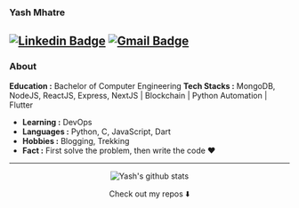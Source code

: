 ### Yash Mhatre
[![Linkedin Badge](https://img.shields.io/badge/-Yash_Mhatre-blue?style=flat-square&logo=Linkedin&logoColor=white&link=https://www.linkedin.com/in/yash-mhatre-7a7bb31a0/)](https://www.linkedin.com/in/yash-mhatre-7a7bb31a0/) [![Gmail Badge](https://img.shields.io/badge/-yashmhatre62@gmail.com-c14438?style=flat-square&logo=Gmail&logoColor=white&link=mailto:yashmhatre62@gmail.com)](mailto:yashmhatre62@gmail.com)
---------------------------------------------------------------------------------------------------------------------------------------------------------------------------------
### About
   **Education :** Bachelor of Computer Engineering
   **Tech Stacks :** MongoDB, NodeJS, ReactJS, Express, NextJS  |  Blockchain  |  Python Automation  |  Flutter
-  **Learning :** DevOps
-  **Languages :** Python, C, JavaScript, Dart
-  **Hobbies :** Blogging, Trekking
-  **Fact :** First solve the problem, then write the code :heart: 

---------------------------------------------------------------------------------------------------------------------------------------------------------------------------------
<div align="center">
<img alt="Yash's github stats" src="https://github-readme-stats.vercel.app/api?username=theyashmhatre&&show_icons=true&title_color=ffffff&icon_color=bb2acf&text_color=daf7dc&bg_color=151515" ></div>

<p align="center">
Check out my repos ⬇️  
</p>
